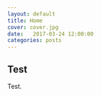 ```yaml
---
layout: default
title: Home
cover: cover.jpg
date:   2017-03-24 12:00:00
categories: posts
---
```


## Test

Test.
